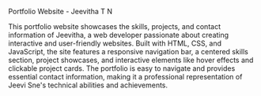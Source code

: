 Portfolio Website - Jeevitha T N

This portfolio website showcases the skills, projects, and contact information of Jeevitha, a web developer passionate about creating interactive and user-friendly websites. Built with HTML, CSS, and JavaScript, the site features a responsive navigation bar, a centered skills section, project showcases, and interactive elements like hover effects and clickable project cards. The portfolio is easy to navigate and provides essential contact information, making it a professional representation of Jeevi Sne's technical abilities and achievements.

